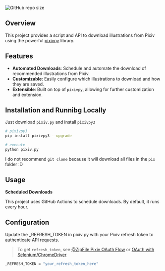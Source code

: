 ![GitHub repo size](https://img.shields.io/github/repo-size/Eifal/Auto-Pixiv?style=for-the-badge&logo=Github&labelColor=%234169e1&color=%23191970)

## Overview

This project provides a script and API to download illustrations from Pixiv using the powerful [pixivpy](https://github.com/upbit/pixivpy) library.

## Features

- **Automated Downloads**: Schedule and automate the download of recommended illustrations from Pixiv.
- **Customizable**: Easily configure which illustrations to download and how they are saved.
- **Extensible**: Built on top of `pixivpy`, allowing for further customization and extension.

## Installation and Runnibg Locally

Just download `pixiv.py` and install `pixivpy3`
```sh
# pixivpy3
pip install pixivpy3 --upgrade

# execute 
python pixiv.py
```

I do not recommend `git clone` because it will download all files in the `pix` folder :D

## Usage

**Scheduled Downloads**

This project uses GitHub Actions to schedule downloads. By default, it runs every hour.

## Configuration

Update the _REFRESH_TOKEN in pixiv.py with your Pixiv refresh token to authenticate API requests.

>To get `refresh_token`, see
>[@ZipFile Pixiv OAuth Flow](https://gist.github.com/ZipFile/c9ebedb224406f4f11845ab700124362)
> or
> [OAuth with Selenium/ChromeDriver](https://gist.github.com/upbit/6edda27cb1644e94183291109b8a5fde)

```sh
_REFRESH_TOKEN = "your_refresh_token_here"
```
